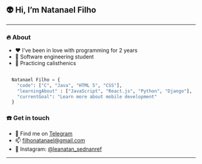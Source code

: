 ## 👽 Hi, I’m Natanael Filho

---
### 🔥 About

+ ❤️ I've been in love with programming for 2 years
+ 📙 Software engineering student
+ 💪 Practicing calisthenics

```Python
  
  Natanael Filho = {
    "code": ["C", "Java", "HTML 5", "CSS"],
    "learningAbout" : ["JavaScript", "React.js", "Python", "Django"],
    "currentGoal": "Learn more about mobile development"
  }

```

### ☎️ Get in touch
+ 📲 Find me on [Telegram](https://t.me/NatanaelFernandesCoelhoFilho)
+ 📫 filhonatanael@gmail.com
+ 📱 Instagram: [@leanatan_sednanref](https://www.instagram.com/leanatan_sednanref/)
---
